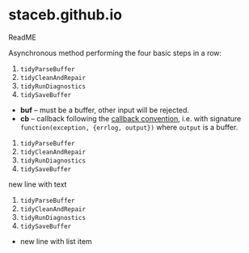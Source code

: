 


# staceb.github.io

ReadME

Asynchronous method performing the four basic steps in a row:


 
1. `tidyParseBuffer`
2. `tidyCleanAndRepair`
3. `tidyRunDiagnostics`
4. `tidySaveBuffer`

* **buf** – must be a buffer, other input will be rejected.
* **cb** – callback following the
  [callback convention](README.md#callback-convention),
  i.e. with signature `function(exception, {errlog, output})`
  where `output` is a buffer.


1. `tidyParseBuffer`
2. `tidyCleanAndRepair`
3. `tidyRunDiagnostics`
4. `tidySaveBuffer`

new line with text

1. `tidyParseBuffer`
2. `tidyCleanAndRepair`
3. `tidyRunDiagnostics`
4. `tidySaveBuffer`

- new line with list item






